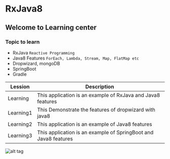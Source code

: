 # RxJava8
## Welcome to Learning center
### Topic to learn
* RxJava `Reactive Programming`
* Java8 Features `ForEach, Lambda, Stream, Map, FlatMap etc`
* Dropwizard, mongoDB
* SpringBoot
* Gradle


|   Lession         |                           Description                                       |
| --- | --- |
|   Learning        | This application is an example of RxJava and Java8 features                 |
|   Learning1       | This Demonstrate the features of dropwizard with java8                      |
|   Learning2       | This application is an example of Java8 features                            |
|   Learning3       | This application is an example of SpringBoot and Java8 features             |

![alt tag](http://cdn.osxdaily.com/wp-content/uploads/2013/07/dancing-banana.gif)
